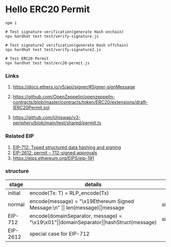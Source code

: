 # Hello ERC20 Permit

```shell
npm i

# Test signature verification(generate Hash onchain)
npx hardhat test test/verify-signature.js

# Test signature2 verification(generate Hash offchain)
npx hardhat test test/verify-signature2.js

# Test ERC20 Permit
npx hardhat test test/erc20-permit.js

```

### Links

1. https://docs.ethers.io/v5/api/signer/#Signer-signMessage

2. https://github.com/OpenZeppelin/openzeppelin-contracts/blob/master/contracts/token/ERC20/extensions/draft-IERC20Permit.sol

3. https://github.com/Uniswap/v3-periphery/blob/main/test/shared/permit.ts

### Related EIP
1. [EIP-712: Typed structured data hashing and signing](https://eips.ethereum.org/EIPS/eip-712，)
2. [EIP-2612: permit – 712-signed approvals](https://eips.ethereum.org/EIPS/eip-2612)
3. https://eips.ethereum.org/EIPS/eip-191


### structure


| stage    | details                                                      | ethers.js               |
| -------- | ------------------------------------------------------------ | ----------------------- |
| initial  | encode(Tx: T) = RLP_encode(Tx)                               |                         |
| normal   | encode(message) = "\x19Ethereum Signed Message:\n" \|\| len(message)\|\|message | signer.sigMessage(hash) |
| EIP-712  | encode(domainSeparator, message) = "\x19\x01"\|\|domainSeparator\|\|hashStruct(message) | signer._signTypeData()  |
| EIP-2612 | special case for EIP-712                                     |                         |

